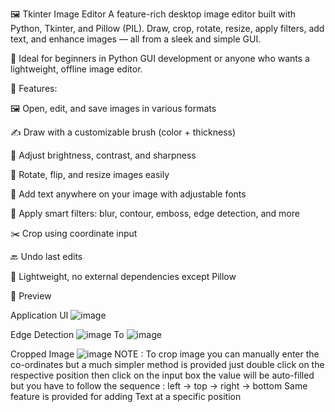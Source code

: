 🖼️ Tkinter Image Editor
A feature-rich desktop image editor built with Python, Tkinter, and Pillow (PIL).
Draw, crop, rotate, resize, apply filters, add text, and enhance images — all from a sleek and simple GUI.

🎨 Ideal for beginners in Python GUI development or anyone who wants a lightweight, offline image editor.

🚀 Features:

🖼️ Open, edit, and save images in various formats

✍️ Draw with a customizable brush (color + thickness)

🌈 Adjust brightness, contrast, and sharpness

🔁 Rotate, flip, and resize images easily

💬 Add text anywhere on your image with adjustable fonts

🧠 Apply smart filters: blur, contour, emboss, edge detection, and more

✂️ Crop using coordinate input

🔙 Undo last edits

🧪 Lightweight, no external dependencies except Pillow

📸 Preview

Application UI
![image](https://github.com/user-attachments/assets/ffda7d2f-08f3-4554-be38-75f36fc1b52c)

Edge Detection
![image](https://github.com/user-attachments/assets/f2e7ecdc-86d3-4a43-b38e-387ff3bdfa02) To ![image](https://github.com/user-attachments/assets/38d0df15-be96-4d6f-9200-74135ac754fc)

Cropped Image
![image](https://github.com/user-attachments/assets/c36ee2b3-0abc-4c21-af22-b193d16492e5)
NOTE : To crop image you can manually enter the co-ordinates but a much simpler method is provided just double click on the respective position then click on the input box the value will be auto-filled but you have to follow the sequence : left -> top -> right -> bottom
Same feature is provided for adding Text at a specific position

